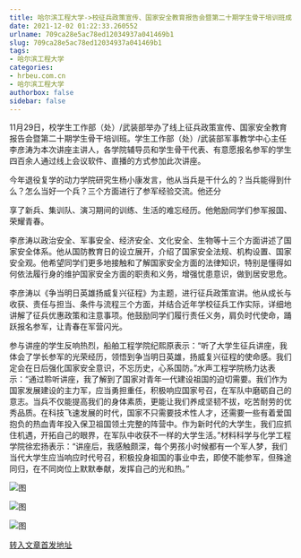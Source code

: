 ```yaml
---
title: 哈尔滨工程大学->校征兵政策宣传、国家安全教育报告会暨第二十期学生骨干培训班成功举办 | hrbeu.com.cn
date: 2021-12-02 01:22:33.260552
urlname: 709ca28e5ac78ed12034937a041469b1
slug: 709ca28e5ac78ed12034937a041469b1
tags: 
- 哈尔滨工程大学
categories:
- hrbeu.com.cn
- 哈尔滨工程大学
authorbox: false
sidebar: false
---
```

11月29日，校学生工作部（处）/武装部举办了线上征兵政策宣传、国家安全教育报告会暨第二十期学生骨干培训班。学生工作部（处）/武装部军事教学中心主任李彦涛为本次讲座主讲人，各学院辅导员和学生骨干代表、有意愿报名参军的学生四百余人通过线上会议软件、直播的方式参加此次讲座。

今年退役复学的动力学院研究生杨小康发言，他从当兵是干什么的？当兵能得到什么？怎么当好一个兵？三个方面进行了参军经验交流。他还分
<!--more-->
享了新兵、集训队、演习期间的训练、生活的难忘经历。他勉励同学们参军报国、荣耀青春。

李彦涛以政治安全、军事安全、经济安全、文化安全、生物等十三个方面讲述了国家安全体系。他从国防教育日的设立展开，介绍了国家安全法规、机构设置、国家安全观。他希望同学们更多地接触和了解国家安全方面的法律知识，特别是懂得如何依法履行身的维护国家安全方面的职责和义务，增强忧患意识，做到居安思危。

李彦涛以《争当明日英雄扬威复兴征程》为主题，进行征兵政策宣讲。他从成长与收获、责任与担当、条件与流程三个方面，并结合近年学校征兵工作实际，详细地讲解了征兵优惠政策和注意事项。他鼓励同学们履行责任义务，肩负时代使命，踊跃报名参军，让青春在军营闪光。

参与讲座的学生反响热烈，船舶工程学院纪熙原表示：“听了大学生征兵讲座，我体会了学长参军的光荣经历，领悟到争当明日英雄，扬威复兴征程的使命感。我们定会在日后强化国家安全意识，不忘历史，心系国防。”水声工程学院杨力达表示：“通过聆听讲座，我了解到了国家对青年一代建设祖国的迫切需要。我们作为国家发展建设的主力军，应当勇担重任，积极响应国家号召，在军队中磨砺自己的意志。当兵不仅能提高我们的身体素质，更能让我们养成坚韧不拔，吃苦耐劳的优秀品质。在科技飞速发展的时代，国家不只需要技术性人才，还需要一些有着爱国抱负的热血青年投入保卫祖国领土完整的阵营中。作为新时代的大学生，我们应抓住机遇，开拓自己的眼界，在军队中收获不一样的大学生活。”材料科学与化学工程学院徐宏扬表示：“讲座后，我感触颇深，每个男孩小时候都有一个军人梦，我们当代大学生应当响应时代号召，积极投身祖国的事业中去，即使不能参军，但殊途同归，在不同岗位上默默奉献，发挥自己的光和热。”

![图](http://gongxue.cn/__local/3/69/DA/1AD02AA182A8BB79194936B1CDC_CF1E2B4C_12935.jpg)

![图](http://gongxue.cn/__local/2/1B/0C/EED76566AB40225A29F65E2C1E6_5269E944_17911.jpg)

![图](http://gongxue.cn/__local/F/C7/36/686CA064E353C1ED86A853FA1BE_E9C8706D_1147F.jpg)

[转入文章首发地址](http://gongxue.cn/info/1015/69010.htm)